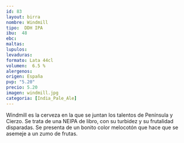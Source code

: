 ```yaml
--- 
id: 83
layout: birra
nombre: Windmill
tipo:  DDH IPA
ibu:  48
ebc:
maltas: 
lupulos: 
levaduras: 
formato: Lata 44cl
volumen:  6.5 %
alergenos: 
origen: España
pvp: "5.20"
precio: 5.20
imagen: windmill.jpg
categoria: [India_Pale_Ale]
---
```

Windmill es la cerveza en la que se juntan los talentos de Península y Cierzo. Se trata de una NEIPA de libro, con su turbidez y su frutalidad disparadas. Se presenta de un bonito color melocotón que hace que se asemeje a un zumo de frutas.




